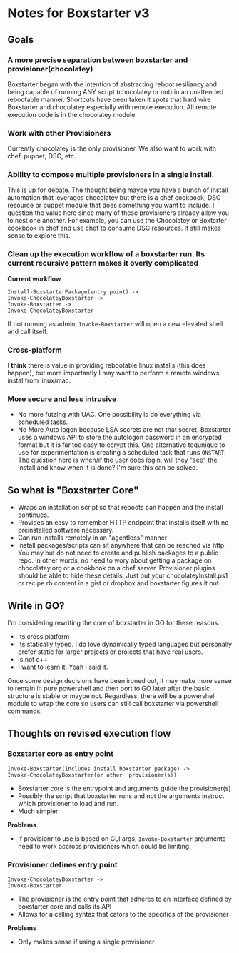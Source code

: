 # Notes for Boxstarter v3

## Goals

### A more precise separation between boxstarter and provisioner(chocolatey)
Boxstarter began with the intention of abstracting reboot resiliancy and being capable of running ANY script (chocolatey or not) in an unattended rebootable manner. Shortcuts have been taken it spots that hard wire Boxstarter and chocolatey especially with remote execution. All remote execution code is in the chocolatey module.

### Work with other Provisioners
Currently chocolatey is the only provisioner. We also want to work with chef, puppet, DSC, etc.

### Ability to compose multiple provisioners in a single install.
This is up for debate. The thought being maybe you have a bunch of install automation that leverages chocolatey but there is a chef cookbook, DSC resource or puppet module that does something you want to include. I question the value here since many of these provisioners already allow you to nest one another. For example, you can use the Chocolatey or Boxtarter cookbook in chef and use chef to consume DSC  resources. It still makes sense to explore this.

### Clean up the execution workflow of a boxstarter run. Its current recursive pattern makes it overly complicated

**Current workflow**
```
Install-BoxstarterPackage(entry point) -> 
Invoke-ChocolateyBoxstarter -> 
Invoke-Boxstarter -> 
Invoke-ChocolateyBoxstarter
```

If not running as admin, `Invoke-Boxstarter` will open a new elevated shell and call itself.

### Cross-platform
I **think** there is value in providing rebootable linux installs (this does happen), but more importantly I may want to perform a remote windows instal from linux/mac.

### More secure and less intrusive
* No more futzing with UAC. One possibility is do everything via scheduled tasks.
* No More Auto logon because LSA secrets are not that secret. Boxstarter uses a windows API to store the autologon password in an encrypted format but it is far too easy to ecrypt this. One alternative tequnique to use for experimentation is creating a scheduled task that runs `ONSTART`. The question here is when/if the user does login, will they "see" the install and know when it is done? I'm sure this can be solved.

## So what is "Boxstarter Core"
* Wraps an installation script so that reboots can happen and the install continues.
* Provides an easy to remember HTTP endpoint that installs itself with no preinstalled software necessary.
* Can run installs remotely in an "agentless" manner
* Install packages/scripts can sit anywhere that can be reached via http. You may but do not need to create and publish packages to a public repo. In other words, no need to wory about getting a package on chocolatey.org or a cookbook on a chef server. Provisioner plugins should be able to hide these details. Just put your chocolateyInstall.ps1 or recipe.rb content in a gist or dropbox and boxstarter figures it out.

## Write in GO?
I'm considering rewriting the core of boxstarter in GO for these reasons.
* Its cross platform
* Its statically typed. I do love dynamically typed languages but personally prefer static for larger projects or projects that have real users.
* Is not c++
* I want to learn it. Yeah I said it.

Once some design decisions have been ironed out, it may make more sense to remain in pure powershell and then port to GO later after the basic structure is stable or maybe not. Regardless, there will be a powershell module to wrap the core so users can still call boxstarter via powershell commands.

## Thoughts on revised execution flow
### Boxstarter core as entry point

```
Invoke-Boxstarter(includes install boxstarter package) -> 
Invoke-ChocolateyBoxstarter(or other  provisioner(s))
```

* Boxstarter core is the entrypoint and arguments guide the provisioner(s)
* Possibly the script that boxstarter runs and not the arguments instruct which provisioner to load and run.
* Much simpler

**Problems**
* If provisionr to use is based on CLI args, `Invoke-Boxstarter` arguments need to work accross provisioners which could be limiting.

### Provisioner defines entry point
```
Invoke-ChocolateyBoxstarter -> 
Invoke-Boxstarter
```

* The provisioner is the entry point that adheres to an interface defined by boxstarter core and calls its API 
* Allows for a calling syntax that cators to the specifics of the provisioner

**Problems**
* Only makes sense if using a single provisioner